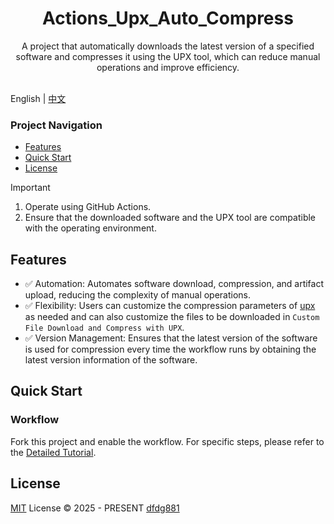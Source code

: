 <div align="center">
  <h1 align="center">Actions_Upx_Auto_Compress</h1>
</div>

<div align="center">A project that automatically downloads the latest version of a specified software and compresses it using the UPX tool, which can reduce manual operations and improve efficiency.</div>
<br>
<p align="center">
  <!-- Some status icons of the project, such as version and download volume, can be added here. Since there is no specific information, they are not added for the time being. -->
</p>

English | [中文](./README.md)

### Project Navigation
- [Features](#features)
- [Quick Start](#quick-start)
- [License](#license)

> [!IMPORTANT]
> 1. Operate using GitHub Actions.
> 2. Ensure that the downloaded software and the UPX tool are compatible with the operating environment.

## Features

- ✅ Automation: Automates software download, compression, and artifact upload, reducing the complexity of manual operations.
- ✅ Flexibility: Users can customize the compression parameters of [upx](https://github.com/upx/upx) as needed and can also customize the files to be downloaded in `Custom File Download and Compress with UPX`.
- ✅ Version Management: Ensures that the latest version of the software is used for compression every time the workflow runs by obtaining the latest version information of the software.


## Quick Start

### Workflow
Fork this project and enable the workflow. For specific steps, please refer to the [Detailed Tutorial](./docs/workflow_en.md).


## License

[MIT](./LICENSE) License &copy; 2025 - PRESENT [dfdg881](https://github.com/dfdg881)